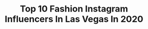 ---
title: Top 10 Fashion Instagram Influencers In Las Vegas In 2020
description: >-
  Find top fashion Instagram influencers in Las Vegas in 2020. Most popular hashtags: #fashion #lasvegas #sundayfunday #vegas.
platform: Instagram
profiles:
  - username: "iamcrimdelacrim"
    fullname: >-
      𝕮𝖗𝖎𝖒𝖘𝖔𝖓 𝕮𝖍𝖎𝖓 ♛
    location: "United States"
    followers: 8075
    engagement: 540
    commentsToLikes: 0.035544
    id: ck8tcf1n1z8rp0j788zn4kila
    verified: false
    hashtags: "#quarantineandchill, #likes, #viral, #follow"
  - username: "quinncidence8"
    fullname: >-
      Fitness Coach / Model
    location: "United States"
    followers: 123374
    engagement: 185
    commentsToLikes: 0.033254
    id: ck0vyhf5j40f30i19i8tkf72t
    verified: false
    hashtags: "#shackels, #tattoosleeve, #bookcover, #vibes"
  - username: "adolfobarreto_r"
    fullname: >-
      Adolfo Barreto 🇵🇷
    location: "United States"
    followers: 6067
    engagement: 555
    commentsToLikes: 0.056900
    id: ck6ug9hib1pb60j71v2kj7ddp
    verified: false
    hashtags: "#gray, #blackandwhite, #portrait, #goody"
  - username: "no_tofu86"
    fullname: >-
      TOFU
    location: "United States"
    followers: 24293
    engagement: 75
    commentsToLikes: 0.013812
    id: ck13a2ickob3j0i194i4itr6b
    verified: false
    hashtags: "#urbanphotography, #artdistrict, #streetphotography, #landscapephotography"
  - username: "samy.nails"
    fullname: >-
      samy.nails
    location: "United States"
    followers: 103749
    engagement: 131
    commentsToLikes: 0.017201
    id: ck5hh7h2p6s110i11a1igumda
    verified: false
    hashtags: "#fashionnail, #swarovski, #french, #cuarentena"
  - username: "montanaefaw"
    fullname: >-
      MONTANA
    location: "United States"
    followers: 26493
    engagement: 774
    commentsToLikes: 0.042136
    id: ck5zm14ynlpsn0i1472a3jb1z
    verified: false
    hashtags: "#streetstyle, #makeuplooks, #hauslaboratories, #dancevideo"
  - username: "karinsaiams"
    fullname: >-
      Karinsa Iams
    location: "United States"
    followers: 5483
    engagement: 913
    commentsToLikes: 0.210244
    id: ck9hab0bzbuqw0j78zqq7scqs
    verified: false
    hashtags: "#abercrombie, #vegashiking, #wranglerjeans, #levisjeans"
  - username: "melanysguydlines"
    fullname: >-
      Melanysguydlines.com
    location: "United States"
    followers: 298091
    engagement: 96
    commentsToLikes: 0.119763
    id: ck6tqnxf7skez0j715kf3mj0d
    verified: false
    hashtags: "#lasvegas, #fashion, #nomakeup, #cruisers"
  - username: "__iamrachelle__"
    fullname: >-
      Rachelle 👩🏼‍✈️💗✈️🚁
    location: "United States"
    followers: 159540
    engagement: 575
    commentsToLikes: 0.021280
    id: ck5chg9u8qpuy0i11o9rxvpfm
    verified: false
    hashtags: "#flysolo, #wisdomwednesday, #beinspired, #lookinggood"
  - username: "https.rocco"
    fullname: >-
      🍸 Rocco Roman 🍸
    location: "United States"
    followers: 8727
    engagement: 1310
    commentsToLikes: 0.041156
    id: ck14i4x5ndnn10i195htkb2i1
    verified: false
    hashtags: "#fetish, #blood, #animemakeup, #asos"
---